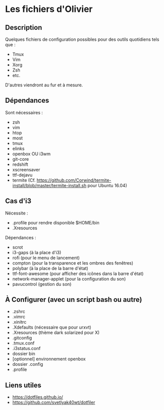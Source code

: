 # Les fichiers d'Olivier

## Description

Quelques fichiers de configuration possibles pour des outils quotidiens tels que : 

  * Tmux
  * Vim
  * Xorg
  * Zsh
  * etc.

D'autres viendront au fur et à mesure.

## Dépendances

Sont nécessaires : 

  * zsh
  * vim
  * htop
  * most
  * tmux
  * elinks
  * openbox OU i3wm
  * git-core
  * redshift
  * xscreensaver
  * ttf-dejavu
  * termite (Cf. https://github.com/Corwind/termite-install/blob/master/termite-install.sh pour Ubuntu 16.04)

## Cas d'i3

Nécessite : 

  * .profile pour rendre disponible $HOME/bin
  * .Xresources

Dépendances : 

  * scrot
  * i3-gaps (à la place d'i3)
  * rofi (pour le menu de lancement)
  * compton (pour la transparence et les ombres des fenêtres)
  * polybar (à la place de la barre d'état)
  * ttf-font-awesome (pour afficher des icônes dans la barre d'état)
  * network-manager-applet (pour la configuration du son)
  * pavucontrol (gestion du son)

## À Configurer (avec un script bash ou autre)

  * .zshrc
  * .vimrc
  * .xinitrc
  * .Xdefaults (nécessaire que pour urxvt)
  * .Xresources (thème dark solarized pour X)
  * .gitconfig
  * .tmux.conf
  * .i3status.conf
  * dossier bin
  * [optionnel] environnement openbox
  * dossier .config
  * .profile

## Liens utiles

  * https://dotfiles.github.io/
  * https://github.com/svetlyak40wt/dotfiler
